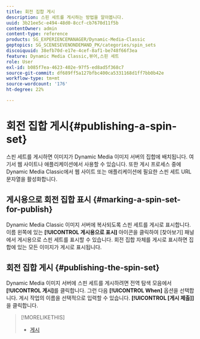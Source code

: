```yaml
---
title: 회전 집합 게시
description: 스핀 세트를 게시하는 방법을 알아봅니다.
uuid: 3b21ee5c-e494-48d0-8ccf-cb7670d11f5b
contentOwner: admin
content-type: reference
products: SG_EXPERIENCEMANAGER/Dynamic-Media-Classic
geptopics: SG_SCENESEVENONDEMAND_PK/categories/spin_sets
discoiquuid: 38efb70d-e17e-4cef-8af1-be748f66f3ea
feature: Dynamic Media Classic,뷰어,스핀 세트
role: User
exl-id: b085f7ea-4623-402e-97f5-ed8ad5f368c7
source-git-commit: df689ff5a127bfbc400ca5331168d1ff7bb0b42e
workflow-type: tm+mt
source-wordcount: '176'
ht-degree: 22%

---
```


# 회전 집합 게시{#publishing-a-spin-set}

스핀 세트를 게시하면 이미지가 Dynamic Media 이미지 서버의 집합에 배치됩니다. 여기서 웹 사이트나 애플리케이션에서 사용할 수 있습니다. 또한 게시 프로세스 중에 Dynamic Media Classic에서 웹 사이트 또는 애플리케이션에 필요한 스핀 세트 URL 문자열을 활성화합니다.

## 게시용으로 회전 집합 표시 {#marking-a-spin-set-for-publish}

Dynamic Media Classic 이미지 서버에 복사되도록 스핀 세트를 게시로 표시합니다. 이름 왼쪽에 있는 **[!UICONTROL 게시용으로 표시]** 아이콘을 클릭하여 [찾아보기] 패널에서 게시용으로 스핀 세트를 표시할 수 있습니다. 회전 집합 자체를 게시로 표시하면 집합에 있는 모든 이미지가 게시로 표시됩니다.

## 회전 집합 게시 {#publishing-the-spin-set}

Dynamic Media 이미지 서버에 스핀 세트를 게시하려면 전역 탐색 모음에서 **[!UICONTROL 게시]**&#x200B;를 클릭합니다. 그런 다음 **[!UICONTROL When]** 옵션을 선택합니다. 게시 작업의 이름을 선택적으로 입력할 수 있습니다. **[!UICONTROL [게시 제출]]**&#x200B;을 클릭합니다.

>[!MORELIKETHIS]
>
>* [게시](publishing-files.md#publishing_files)

